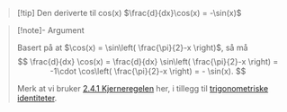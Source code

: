 > [!tip] Den deriverte til cos(x) 
> $\frac{d}{dx}\cos(x) = -\sin(x)$



> [!note]- Argument 
> 
> Basert på at $\cos(x) = \sin\left( \frac{\pi}{2}-x \right)$, så må 
> $$
> \frac{d}{dx} \cos(x) = \frac{d}{dx} \sin\left( \frac{\pi}{2}-x \right) = -1\cdot \cos\left( \frac{\pi}{2}-x \right) = - \sin(x).
> $$
> 
> Merk at vi bruker [2.4.1 Kjerneregelen](Kapittel%202%20-%20derivasjon/2.4.1%20Kjerneregelen.md) her, i tillegg til [trigonometriske identiteter](Kapittel%200%20-%20innledende%20kapittel/P.7.4%20Viktige%20identiteter.md).
> 